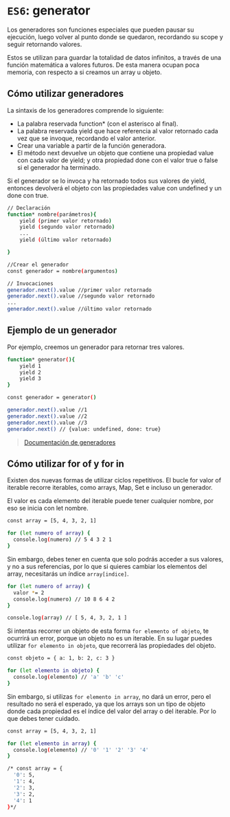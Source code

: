 # `ES6`: generator

Los generadores son funciones especiales que pueden pausar su ejecución, luego volver al punto donde se quedaron, recordando su scope y seguir retornando valores.

Estos se utilizan para guardar la totalidad de datos infinitos, a través de una función matemática a valores futuros. De esta manera ocupan poca memoria, con respecto a si creamos un array u objeto.

## Cómo utilizar generadores

La sintaxis de los generadores comprende lo siguiente:

* La palabra reservada function* (con el asterisco al final).
* La palabra reservada yield que hace referencia al valor retornado cada vez que se invoque, recordando el valor anterior.
* Crear una variable a partir de la función generadora.
* El método next devuelve un objeto que contiene una propiedad value con cada valor de yield; y otra propiedad done con el valor true o false si el generador ha terminado.

Si el generador se lo invoca y ha retornado todos sus valores de yield, entonces devolverá el objeto con las propiedades value con undefined y un done con true.

``` bash
// Declaración
function* nombre(parámetros){
    yield (primer valor retornado)
    yield (segundo valor retornado)
    ...
    yield (último valor retornado)

}

//Crear el generador
const generador = nombre(argumentos)

// Invocaciones
generador.next().value //primer valor retornado
generador.next().value //segundo valor retornado
...
generador.next().value //último valor retornado
```

## Ejemplo de un generador

Por ejemplo, creemos un generador para retornar tres valores.

``` bash
function* generator(){
    yield 1
    yield 2
    yield 3
}

const generador = generator()

generador.next().value //1
generador.next().value //2
generador.next().value //3
generador.next() // {value: undefined, done: true}

```

> [Documentación de generadores](https://developer.mozilla.org/es/docs/Web/JavaScript/Reference/Global_Objects/Generator)

## Cómo utilizar for of y for in

Existen dos nuevas formas de utilizar ciclos repetitivos. El bucle for valor of iterable recorre iterables, como arrays, Map, Set e incluso un generador.

El valor es cada elemento del iterable puede tener cualquier nombre, por eso se inicia con let nombre.

``` bash
const array = [5, 4, 3, 2, 1]

for (let numero of array) {
  console.log(numero) // 5 4 3 2 1
}
```

Sin embargo, debes tener en cuenta que solo podrás acceder a sus valores, y no a sus referencias, por lo que si quieres cambiar los elementos del array, necesitarás un índice `array[indice]`.

``` bash
for (let numero of array) {
  valor *= 2
  console.log(numero) // 10 8 6 4 2
}

console.log(array) // [ 5, 4, 3, 2, 1 ]
```

Si intentas recorrer un objeto de esta forma `for elemento of objeto`, te ocurrirá un error, porque un objeto no es un iterable. En su lugar puedes utilizar `for elemento in objeto`, que recorrerá las propiedades del objeto.

``` bash
const objeto = { a: 1, b: 2, c: 3 }

for (let elemento in objeto) {
  console.log(elemento) // 'a' 'b' 'c'
}
```

Sin embargo, si utilizas `for elemento in array`, no dará un error, pero el resultado no será el esperado, ya que los arrays son un tipo de objeto donde cada propiedad es el índice del valor del array o del iterable. Por lo que debes tener cuidado.

``` bash
const array = [5, 4, 3, 2, 1]

for (let elemento in array) {
  console.log(elemento) // '0' '1' '2' '3' '4'
}

/* const array = {
  '0': 5,
  '1': 4,
  '2': 3,
  '3': 2,
  '4': 1
}*/
```
